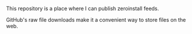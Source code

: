 This repository is a place where I can publish zeroinstall feeds.

GitHub's raw file downloads make it a convenient way to store files
on the web.
